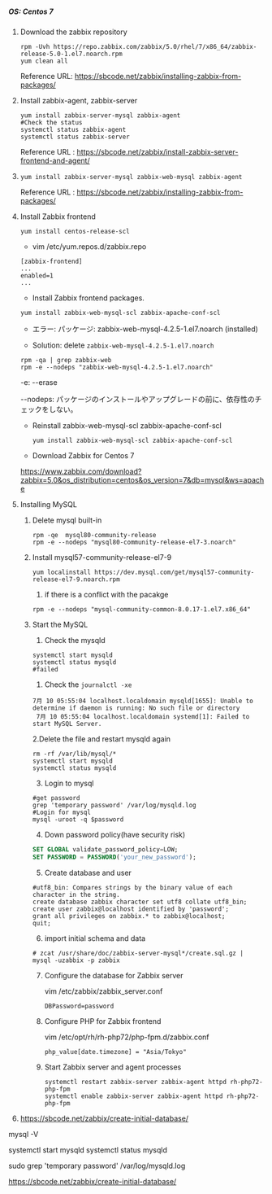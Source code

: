 ##### OS: Centos 7



1. Download the zabbix repository

   ```
   rpm -Uvh https://repo.zabbix.com/zabbix/5.0/rhel/7/x86_64/zabbix-release-5.0-1.el7.noarch.rpm
   yum clean all
   ```

   Reference URL: https://sbcode.net/zabbix/installing-zabbix-from-packages/

1. Install zabbix-agent, zabbix-server

   ```
   yum install zabbix-server-mysql zabbix-agent
   #Check the status 
   systemctl status zabbix-agent
   systemctl status zabbix-server
   ```
   
   Reference URL : https://sbcode.net/zabbix/install-zabbix-server-frontend-and-agent/
   
1. ```
   yum install zabbix-server-mysql zabbix-web-mysql zabbix-agent 
   ```

   Reference URL : https://sbcode.net/zabbix/installing-zabbix-from-packages/

1. Install Zabbix frontend

   ```
   yum install centos-release-scl
   ```

   - vim  /etc/yum.repos.d/zabbix.repo

   ```
   [zabbix-frontend]
   ...
   enabled=1
   ...
   ```

   - Install Zabbix frontend packages.

   ```
   yum install zabbix-web-mysql-scl zabbix-apache-conf-scl
   ```

   -  エラー: パッケージ: zabbix-web-mysql-4.2.5-1.el7.noarch (installed)

     - Solution: delete `zabbix-web-mysql-4.2.5-1.el7.noarch `

     ```
     rpm -qa | grep zabbix-web
     rpm -e --nodeps "zabbix-web-mysql-4.2.5-1.el7.noarch"
     ```

     -e: --erase

     --nodeps: パッケージのインストールやアップグレードの前に、依存性のチェックをしない。

   - Reinstall zabbix-web-mysql-scl zabbix-apache-conf-scl

     ```
     yum install zabbix-web-mysql-scl zabbix-apache-conf-scl
     ```

   - Download Zabbix for Centos 7

   https://www.zabbix.com/download?zabbix=5.0&os_distribution=centos&os_version=7&db=mysql&ws=apache



5. Installing MySQL

   1. Delete mysql built-in

      ```
      rpm -qe  mysql80-community-release
      rpm -e --nodeps "mysql80-community-release-el7-3.noarch"
      ```

   2. Install  mysql57-community-release-el7-9

      ```
      yum localinstall https://dev.mysql.com/get/mysql57-community-release-el7-9.noarch.rpm
      ```

      1. if there is a conflict with the pacakge

      ```
      rpm -e --nodeps "mysql-community-common-8.0.17-1.el7.x86_64"
      ```

   3. Start the MySQL

      1. Check the mysqld

      ```
      systemctl start mysqld
      systemctl status mysqld
      #failed
      ```
      1. Check the `journalctl -xe`

      ```
      7月 10 05:55:04 localhost.localdomain mysqld[1655]: Unable to determine if daemon is running: No such file or directory
       7月 10 05:55:04 localhost.localdomain systemd[1]: Failed to start MySQL Server.
      ```

      2.Delete the file  and restart mysqld again

      ```
      rm -rf /var/lib/mysql/*
      systemctl start mysqld
      systemctl status mysqld
      ```

      3. Login to mysql

      ```
      #get password
      grep 'temporary password' /var/log/mysqld.log
      #Login for mysql
      mysql -uroot -q $password
      ```

      4. Down password policy(have security risk)   

       ```sql
       SET GLOBAL validate_password_policy=LOW;
       SET PASSWORD = PASSWORD('your_new_password');
       ```

      5. Create database and user

      ```
      #utf8_bin: Compares strings by the binary value of each character in the string.
      create database zabbix character set utf8 collate utf8_bin;
      create user zabbix@localhost identified by 'password';
      grant all privileges on zabbix.* to zabbix@localhost;
      quit;
      ```

      6.  import initial schema and data

      ```
      # zcat /usr/share/doc/zabbix-server-mysql*/create.sql.gz | mysql -uzabbix -p zabbix
      ```

      7. Configure the database for Zabbix server

         vim  /etc/zabbix/zabbix_server.conf

         ```
         DBPassword=password
         ```

      8.  Configure PHP for Zabbix frontend 

          vim /etc/opt/rh/rh-php72/php-fpm.d/zabbix.conf

          ```
          php_value[date.timezone] = "Asia/Tokyo"
          ```

      9.  Start Zabbix server and agent processes

          ```
          systemctl restart zabbix-server zabbix-agent httpd rh-php72-php-fpm
          systemctl enable zabbix-server zabbix-agent httpd rh-php72-php-fpm
          ```

          

7. https://sbcode.net/zabbix/create-initial-database/

mysql -V



systemctl start mysqld
systemctl status mysqld


sudo grep 'temporary password' /var/log/mysqld.log





https://sbcode.net/zabbix/create-initial-database/